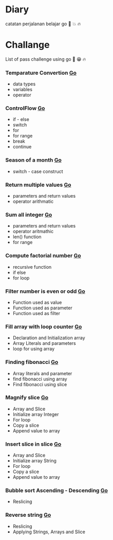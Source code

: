 # Diary
catatan perjalanan belajar go :kiss: :boom: :fire:

# Challange
List of pass challenge using go :punch: :grin: :fire:
### Temparature Convertion [Go](https://github.com/rans0/main-dengan-go/blob/master/temperatureConvertion.go)
* data types
* variables
* operator

### ControlFlow [Go](https://github.com/rans0/main-dengan-go/blob/master/controlflow.go)
* if - else
* switch
* for
* for range
* break 
* continue

### Season of a month [Go](https://github.com/rans0/main-dengan-go/blob/master/seasonofaMonth.go)
* switch - case construct

### Return multiple values [Go](https://github.com/rans0/main-dengan-go/blob/master/multipleReturnValues.go)
* parameters and return values
* operator arithmatic

### Sum all integer [Go](https://github.com/rans0/main-dengan-go/blob/master/sumAllIntegers.go)
* parameters and return values
* operator aritmathic
* len() function
* for range

### Compute factorial number [Go](https://github.com/rans0/main-dengan-go/blob/master/computeFactorialNumber.go)
* recursive function
* if else
* for loop

### Filter number is even or odd [Go](https://github.com/rans0/main-dengan-go/blob/master/isEvenOrOdd.go)
* Function used as value
* Function used as parameter
* Function used as filter

### Fill array with loop counter [Go](https://github.com/rans0/main-dengan-go/blob/master/fillArrayWithLoopCounter.go)
* Declaration and Initialization array
* Array Literals and parameters
* loop for using array

### Finding fibonacci [Go](https://github.com/rans0/main-dengan-go/blob/master/findingFibonacci.go)
* Array literals and parameter
* find fibonacci using array
* Find fibonacci using slice

### Magnify slice [Go](https://github.com/rans0/main-dengan-go/blob/master/magnifySlice.go)
* Array and Slice
* Initialize array Integer
* For loop
* Copy a slice
* Append value to array

### Insert slice in slice [Go](https://github.com/rans0/main-dengan-go/blob/master/insertSliceInSlice.go)
* Array and Slice
* Initialize array String
* For loop
* Copy a slice
* Append value to array

### Bubble sort Ascending - Descending [Go](https://github.com/rans0/main-dengan-go/blob/master/bubbleSort.go)
* Reslicing

### Reverse string [Go](https://github.com/rans0/main-dengan-go/blob/master/reverseString.go)
* Reslicing
* Applying Strings, Arrays and Slice

